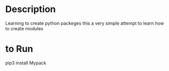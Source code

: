 # Description
Learning to create python packeges this a very simple attempt to learn how to create modules 


# to Run
pip3 install Mypack
